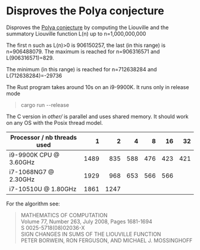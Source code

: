 # Disproves the Polya conjecture

Disproves the [Polya conjecture](https://en.wikipedia.org/wiki/P%C3%B3lya_conjecture) by computing the Liouville
and the summatory Liouville function L(n) up to n=1,000,000,000

The first n such as L(n)>0 is 906150257, the last (in this range) is n=906488079. The maximum is reached
for n=906316571 and L(906316571)=829.

The minimum (in this range) is reached for n=712638284 and L(712638284)=-29736

The Rust program takes around 10s on an i9-9900K. It runs only in release mode
> cargo run --release

The C version in *other/* is parallel and uses shared memory. It should work on any OS with the Posix thread model.

| Processor / nb threads used |    1 |    2 |   4 |   8 |  16 |  32 |
|-----------------------------|-----:|-----:|----:|----:|----:|----:|
| i9-9900K CPU @ 3.60GHz      | 1489 |  835 | 588 | 476 | 423 | 421 |
| i7-1068NG7 @ 2.30GHz        | 1929 |  968 | 653 | 566 | 566 |     |
| i7-10510U @ 1.80GHz         | 1861 | 1247 |     |     |     |     |

For the algorithm see:  

> MATHEMATICS OF COMPUTATION  
> Volume 77, Number 263, July 2008, Pages 1681-1694  
> S 0025-5718(08)02036-X  
> SIGN CHANGES IN SUMS OF THE LIOUVILLE FUNCTION  
> PETER BORWEIN, RON FERGUSON, AND MICHAEL J. MOSSINGHOFF  

